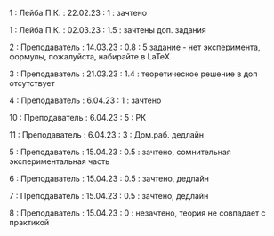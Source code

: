 1 : Лейба П.К. : 22.02.23 : 1 : зачтено

1 : Лейба П.К. : 02.03.23 : 1.5 : зачтены доп. задания

2 : Преподаватель : 14.03.23 : 0.8 : 5 задание - нет эксперимента, формулы, пожалуйста, набирайте в LaTeX

3 : Преподаватель : 21.03.23 : 1.4 : теоретическое решение в доп отсутствует

4 : Преподаватель : 6.04.23 : 1 : зачтено

10 : Преподаватель : 6.04.23 : 5 : РК

11 : Преподаватель : 6.04.23 : 3 : Дом.раб. дедлайн

5 : Преподаватель : 15.04.23 : 0.5 : зачтено, сомнительная экспериментальная часть

6 : Преподаватель : 15.04.23 : 0.5 : зачтено, дедлайн

7 : Преподаватель : 15.04.23 : 0.5 : зачтено, дедлайн

8 : Преподаватель : 15.04.23 : 0 : незачтено, теория не совпадает с практикой
